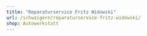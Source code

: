 ```yaml
---
title: "Reparaturservice Fritz Widowski"
url: /schwaigern/reparaturservice-fritz-widowski/
shop: Autowerkstatt
---
```

